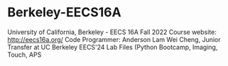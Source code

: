 # Berkeley-EECS16A
University of California, Berkeley - EECS 16A Fall 2022
Course website: http://eecs16a.org/
Code Programmer: Anderson Lam Wei Cheng, Junior Transfer at UC Berkeley EECS'24
Lab Files (Python Bootcamp, Imaging, Touch, APS
